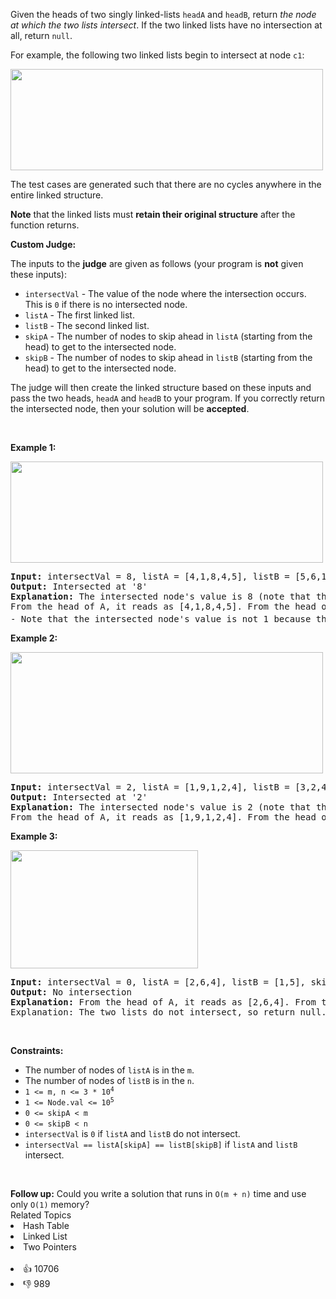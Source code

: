 <p>Given the heads of two singly linked-lists <code>headA</code> and <code>headB</code>, return <em>the node at which the two lists intersect</em>. If the two linked lists have no intersection at all, return <code>null</code>.</p>

<p>For example, the following two linked lists begin to intersect at node <code>c1</code>:</p> 
<img alt="" src="https://assets.leetcode.com/uploads/2021/03/05/160_statement.png" style="width: 500px; height: 162px;" /> 
<p>The test cases are generated such that there are no cycles anywhere in the entire linked structure.</p>

<p><strong>Note</strong> that the linked lists must <strong>retain their original structure</strong> after the function returns.</p>

<p><strong>Custom Judge:</strong></p>

<p>The inputs to the <strong>judge</strong> are given as follows (your program is <strong>not</strong> given these inputs):</p>

<ul> 
 <li><code>intersectVal</code> - The value of the node where the intersection occurs. This is <code>0</code> if there is no intersected node.</li> 
 <li><code>listA</code> - The first linked list.</li> 
 <li><code>listB</code> - The second linked list.</li> 
 <li><code>skipA</code> - The number of nodes to skip ahead in <code>listA</code> (starting from the head) to get to the intersected node.</li> 
 <li><code>skipB</code> - The number of nodes to skip ahead in <code>listB</code> (starting from the head) to get to the intersected node.</li> 
</ul>

<p>The judge will then create the linked structure based on these inputs and pass the two heads, <code>headA</code> and <code>headB</code> to your program. If you correctly return the intersected node, then your solution will be <strong>accepted</strong>.</p>

<p>&nbsp;</p> 
<p><strong>Example 1:</strong></p> 
<img alt="" src="https://assets.leetcode.com/uploads/2021/03/05/160_example_1_1.png" style="width: 500px; height: 162px;" /> 
<pre>
<strong>Input:</strong> intersectVal = 8, listA = [4,1,8,4,5], listB = [5,6,1,8,4,5], skipA = 2, skipB = 3
<strong>Output:</strong> Intersected at '8'
<strong>Explanation:</strong> The intersected node's value is 8 (note that this must not be 0 if the two lists intersect).
From the head of A, it reads as [4,1,8,4,5]. From the head of B, it reads as [5,6,1,8,4,5]. There are 2 nodes before the intersected node in A; There are 3 nodes before the intersected node in B.
- Note that the intersected node's value is not 1 because the nodes with value 1 in A and B (2<sup>nd</sup> node in A and 3<sup>rd</sup> node in B) are different node references. In other words, they point to two different locations in memory, while the nodes with value 8 in A and B (3<sup>rd</sup> node in A and 4<sup>th</sup> node in B) point to the same location in memory.
</pre>

<p><strong>Example 2:</strong></p> 
<img alt="" src="https://assets.leetcode.com/uploads/2021/03/05/160_example_2.png" style="width: 500px; height: 194px;" /> 
<pre>
<strong>Input:</strong> intersectVal = 2, listA = [1,9,1,2,4], listB = [3,2,4], skipA = 3, skipB = 1
<strong>Output:</strong> Intersected at '2'
<strong>Explanation:</strong> The intersected node's value is 2 (note that this must not be 0 if the two lists intersect).
From the head of A, it reads as [1,9,1,2,4]. From the head of B, it reads as [3,2,4]. There are 3 nodes before the intersected node in A; There are 1 node before the intersected node in B.
</pre>

<p><strong>Example 3:</strong></p> 
<img alt="" src="https://assets.leetcode.com/uploads/2021/03/05/160_example_3.png" style="width: 300px; height: 189px;" /> 
<pre>
<strong>Input:</strong> intersectVal = 0, listA = [2,6,4], listB = [1,5], skipA = 3, skipB = 2
<strong>Output:</strong> No intersection
<strong>Explanation:</strong> From the head of A, it reads as [2,6,4]. From the head of B, it reads as [1,5]. Since the two lists do not intersect, intersectVal must be 0, while skipA and skipB can be arbitrary values.
Explanation: The two lists do not intersect, so return null.
</pre>

<p>&nbsp;</p> 
<p><strong>Constraints:</strong></p>

<ul> 
 <li>The number of nodes of <code>listA</code> is in the <code>m</code>.</li> 
 <li>The number of nodes of <code>listB</code> is in the <code>n</code>.</li> 
 <li><code>1 &lt;= m, n &lt;= 3 * 10<sup>4</sup></code></li> 
 <li><code>1 &lt;= Node.val &lt;= 10<sup>5</sup></code></li> 
 <li><code>0 &lt;= skipA &lt;&nbsp;m</code></li> 
 <li><code>0 &lt;= skipB &lt;&nbsp;n</code></li> 
 <li><code>intersectVal</code> is <code>0</code> if <code>listA</code> and <code>listB</code> do not intersect.</li> 
 <li><code>intersectVal == listA[skipA] == listB[skipB]</code> if <code>listA</code> and <code>listB</code> intersect.</li> 
</ul>

<p>&nbsp;</p> 
<strong>Follow up:</strong> Could you write a solution that runs in 
<code>O(m + n)</code> time and use only 
<code>O(1)</code> memory?

<div><div>Related Topics</div><div><li>Hash Table</li><li>Linked List</li><li>Two Pointers</li></div></div><br><div><li>👍 10706</li><li>👎 989</li></div>